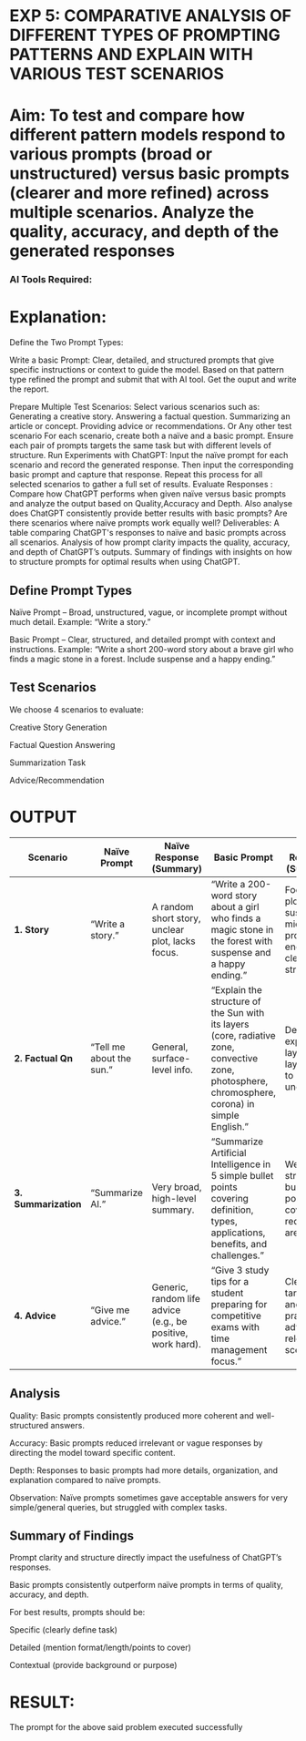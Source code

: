 # EXP 5: COMPARATIVE ANALYSIS OF DIFFERENT TYPES OF PROMPTING PATTERNS AND EXPLAIN WITH VARIOUS TEST SCENARIOS

# Aim: To test and compare how different pattern models respond to various prompts (broad or unstructured) versus basic prompts (clearer and more refined) across multiple scenarios.  Analyze the quality, accuracy, and depth of the generated responses 

### AI Tools Required: 

# Explanation: 
Define the Two Prompt Types:

Write a basic Prompt: Clear, detailed, and structured prompts that give specific instructions or context to guide the model.
Based on that pattern type refined the prompt and submit that with AI tool.
Get the ouput and write the report.

Prepare Multiple Test Scenarios:
Select various scenarios such as:
Generating a creative story.
Answering a factual question.
Summarizing an article or concept.
Providing advice or recommendations.
Or Any other test scenario
For each scenario, create both a naïve and a basic prompt. Ensure each pair of prompts targets the same task but with different levels of structure.
Run Experiments with ChatGPT:
Input the naïve prompt for each scenario and record the generated response.
Then input the corresponding basic prompt and capture that response.
Repeat this process for all selected scenarios to gather a full set of results.
Evaluate Responses : 
	Compare how ChatGPT performs when given naïve versus basic prompts and analyze the output based on Quality,Accuracy and Depth. Also analyse does ChatGPT consistently provide better results with basic prompts? Are there scenarios where naïve prompts work equally well?
Deliverables:
A table comparing ChatGPT's responses to naïve and basic prompts across all scenarios.
Analysis of how prompt clarity impacts the quality, accuracy, and depth of ChatGPT’s outputs.
Summary of findings with insights on how to structure prompts for optimal results when using ChatGPT.



## Define Prompt Types

Naïve Prompt – Broad, unstructured, vague, or incomplete prompt without much detail.
Example: “Write a story.”

Basic Prompt – Clear, structured, and detailed prompt with context and instructions.
Example: “Write a short 200-word story about a brave girl who finds a magic stone in a forest. Include suspense and a happy ending.”

## Test Scenarios

We choose 4 scenarios to evaluate:

Creative Story Generation

Factual Question Answering

Summarization Task

Advice/Recommendation

# OUTPUT
| **Scenario**         | **Naïve Prompt**         | **Naïve Response (Summary)**                                | **Basic Prompt**                                                                                                                                 | **Basic Response (Summary)**                                      | **Analysis**                                             |
| -------------------- | ------------------------ | ----------------------------------------------------------- | ------------------------------------------------------------------------------------------------------------------------------------------------ | ----------------------------------------------------------------- | -------------------------------------------------------- |
| **1. Story**         | “Write a story.”         | A random short story, unclear plot, lacks focus.            | “Write a 200-word story about a girl who finds a magic stone in the forest with suspense and a happy ending.”                                    | Focused plot, suspenseful middle, proper ending, clear structure. | Basic prompt gives better clarity, coherence, and depth. |
| **2. Factual Qn**    | “Tell me about the sun.” | General, surface-level info.                                | “Explain the structure of the Sun with its layers (core, radiative zone, convective zone, photosphere, chromosphere, corona) in simple English.” | Detailed explanation, layer-by-layer, easy to understand.         | Basic prompt improves accuracy and organization.         |
| **3. Summarization** | “Summarize AI.”          | Very broad, high-level summary.                             | “Summarize Artificial Intelligence in 5 simple bullet points covering definition, types, applications, benefits, and challenges.”                | Well-structured bullet points covering requested areas.           | Basic prompt ensures completeness and balance.           |
| **4. Advice**        | “Give me advice.”        | Generic, random life advice (e.g., be positive, work hard). | “Give 3 study tips for a student preparing for competitive exams with time management focus.”                                                    | Clear, targeted, and practical advice relevant to scenario.       | Basic prompt narrows scope and improves usefulness.      |



## Analysis

Quality: Basic prompts consistently produced more coherent and well-structured answers.

Accuracy: Basic prompts reduced irrelevant or vague responses by directing the model toward specific content.

Depth: Responses to basic prompts had more details, organization, and explanation compared to naïve prompts.

Observation: Naïve prompts sometimes gave acceptable answers for very simple/general queries, but struggled with complex tasks.

## Summary of Findings

Prompt clarity and structure directly impact the usefulness of ChatGPT’s responses.

Basic prompts consistently outperform naïve prompts in terms of quality, accuracy, and depth.

For best results, prompts should be:

Specific (clearly define task)

Detailed (mention format/length/points to cover)

Contextual (provide background or purpose)
# RESULT: 
The prompt for the above said problem executed successfully
